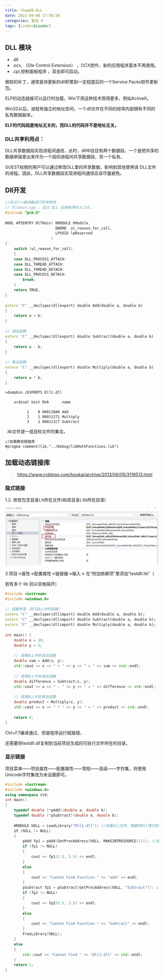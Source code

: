 ```yaml
---
title: Chap09-DLL
date: 2023-09-08 17:58:58
categories: 笔记 #
tags: [Linker&Loader]
---
```


## DLL 模块

- .dll
- .ocx, （Ole Control Extension） ，OCX控件，新的应用程序基本不再使用。
- .cpl,控制面板程序 ，双击即可启动。

微软的补丁，通常是待更新的dll积累到一定程度后的一个Service Packs软件更新包。

ELF的动态链接可以运行时加载，Win下用这种技术用得更多，例如ActiveX。

Win32以后，进程有独立的地址空间，一个dll文件在不同的经常内部拥有不同的私有数据副本。

**ELF的代码段是地址无关的，而DLL的代码并不是地址无关。**

### DLL共享利用点：

DLL共享数据段实现进程间通信，此时，dll中往往有两个数据段，一个是把共享的数据单独拿出来作为一个段的进程间共享数据段，另一个私有。

GUEST权限的用户可以通过修改DLL里的共享数据，影响到其他使用该 DLL文件的进程。因此，DLL共享数据段实现进程间通信应该尽量避免。

## Dll开发

```C++
//防止C++编译器进行符号修饰
// dllmain.cpp : 定义 DLL 应用程序的入口点。
#include "pch.h"

BOOL APIENTRY DllMain( HMODULE hModule,
                       DWORD  ul_reason_for_call,
                       LPVOID lpReserved
                     )
{
    switch (ul_reason_for_call)
    {
    case DLL_PROCESS_ATTACH:
    case DLL_THREAD_ATTACH:
    case DLL_THREAD_DETACH:
    case DLL_PROCESS_DETACH:
        break;
    }
    return TRUE;
}

extern "C" __declspec(dllexport) double Add(double a, double b)
{
    return a + b;
}

// 减法函数
extern "C" __declspec(dllexport) double Subtract(double a, double b)
{
    return a - b;
}

// 乘法函数
extern "C" __declspec(dllexport) double Multiply(double a, double b)
{
    return a * b;
}
```

```
>dumpbin /EXPORTS Dll1.dll

    ordinal hint RVA      name

          1    0 000110A0 Add
          2    1 00011271 Multiply
          3    2 000111C7 Subtract
```

​	.lib文件是一组目标文件的集合。

````
//加载静态链接库
#pragma comment(lib,"../Debug/libMathFunctions.lib")
````

## 加载动态链接库

>https://www.cnblogs.com/houkai/archive/2013/06/05/3119513.html

### 隐式链接

1.2. 修改包含目录(.h所在文件)和库目录(.lib所在目录)

![1694166330701](Linkers&Loaders05/1694166330701.png)

3.项目->属性->配置属性->链接器->输入-> 在“附加依赖项”里添加“testdll.lib”（

若有多个 lib 则以空格隔开） 

```c++
#include <iostream>
#include <windows.h>

// 函数原型（导入DLL中的函数）
extern "C" __declspec(dllimport) double Add(double a, double b);
extern "C" __declspec(dllimport) double Subtract(double a, double b);
extern "C" __declspec(dllimport) double Multiply(double a, double b);

int main() {
    double x = 10;
    double y = 5;

    // 调用DLL中的加法函数
    double sum = Add(x, y);
    std::cout << x << " + " << y << " = " << sum << std::endl;

    // 调用DLL中的减法函数
    double difference = Subtract(x, y);
    std::cout << x << " - " << y << " = " << difference << std::endl;

    // 调用DLL中的乘法函数
    double product = Multiply(x, y);
    std::cout << x << " * " << y << " = " << product << std::endl;

    return 0;
}

```

Ctrl+F7编译通过，但是程序运行就报错，

还需要将testdll.dll复制到当前项目生成的可执行文件所在的目录。 

### 显示链接

 项目菜单——项目属性——配置属性——常规——高级——字符集，将使用Unicode字符集改为未设置即可。 

```c++
#include <iostream>
#include <windows.h>
using namespace std;
int main()
{
    typedef double (*pAdd)(double a, double b);
    typedef double (*pSubtract)(double a, double b);

    HMODULE hDLL = LoadLibrary("Dll1.dll"); //加载dll文件，需要把dll拷贝到当前目录 
    if (hDLL != NULL)
    {
        pAdd fp1 = pAdd(GetProcAddress(hDLL, MAKEINTRESOURCE(1))); //得到dll中的第一个函数
        if (fp1 != NULL)
        {
            cout << fp1(2.5, 5.5) << endl;
        }
        else
        {
            cout << "Cannot Find Function " << "add" << endl;
        }
        pSubtract fp2 = pSubtract(GetProcAddress(hDLL, "Subtract")); //使用了externC，所以不用考虑C++修饰符
        if (fp2 != NULL)
        {
            cout << fp2(5.5, 2.5) << endl;
        }
        else
        {
            cout << "Cannot Find Function " << "Subtract" << endl;
        }
        FreeLibrary(hDLL);
    }
    else
    {
        std::cout << "Cannot Find " << "Dll1.dll" << std::endl;
    }
    return 1;
}
```

